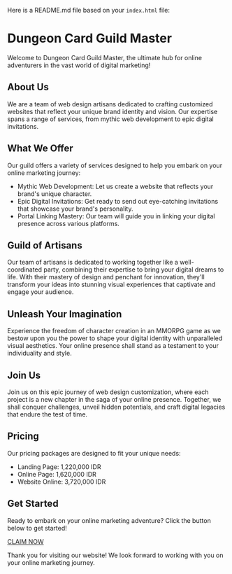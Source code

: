 Here is a README.md file based on your `index.html` file:

**Dungeon Card Guild Master**
==========================

Welcome to Dungeon Card Guild Master, the ultimate hub for online adventurers in the vast world of digital marketing!

**About Us**
------------

We are a team of web design artisans dedicated to crafting customized websites that reflect your unique brand identity and vision. Our expertise spans a range of services, from mythic web development to epic digital invitations.

**What We Offer**
-----------------

Our guild offers a variety of services designed to help you embark on your online marketing journey:

* Mythic Web Development: Let us create a website that reflects your brand's unique character.
* Epic Digital Invitations: Get ready to send out eye-catching invitations that showcase your brand's personality.
* Portal Linking Mastery: Our team will guide you in linking your digital presence across various platforms.

**Guild of Artisans**
---------------------

Our team of artisans is dedicated to working together like a well-coordinated party, combining their expertise to bring your digital dreams to life. With their mastery of design and penchant for innovation, they'll transform your ideas into stunning visual experiences that captivate and engage your audience.

**Unleash Your Imagination**
----------------------------

Experience the freedom of character creation in an MMORPG game as we bestow upon you the power to shape your digital identity with unparalleled visual aesthetics. Your online presence shall stand as a testament to your individuality and style.

**Join Us**
---------

Join us on this epic journey of web design customization, where each project is a new chapter in the saga of your online presence. Together, we shall conquer challenges, unveil hidden potentials, and craft digital legacies that endure the test of time.

**Pricing**
----------

Our pricing packages are designed to fit your unique needs:

* Landing Page: 1,220,000 IDR
* Online Page: 1,620,000 IDR
* Website Online: 3,720,000 IDR

**Get Started**
--------------

Ready to embark on your online marketing adventure? Click the button below to get started!

[CLAIM NOW](https://dcardgm.com)

Thank you for visiting our website! We look forward to working with you on your online marketing journey.